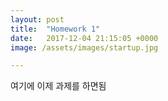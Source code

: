 ```yaml
---
layout: post
title:  "Homework 1"
date:   2017-12-04 21:15:05 +0000
image: /assets/images/startup.jpg

---
```


여기에 이제 과제를 하면됨
